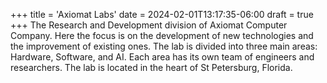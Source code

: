 +++
title = 'Axiomat Labs'
date = 2024-02-01T13:17:35-06:00
draft = true
+++
The Research and Development division of Axiomat Computer Company.  Here the focus is on the development of new technologies and the improvement of existing ones.  The lab is divided into three main areas: Hardware, Software, and AI.  Each area has its own team of engineers and researchers.  The lab is located in the heart of St Petersburg, Florida.

